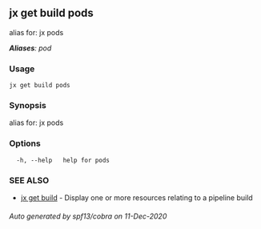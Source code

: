 ## jx get build pods

alias for: jx pods

***Aliases**: pod*

### Usage

```
jx get build pods
```

### Synopsis

alias for: jx pods

### Options

```
  -h, --help   help for pods
```

### SEE ALSO

* [jx get build](jx_get_build.md)	 - Display one or more resources relating to a pipeline build

###### Auto generated by spf13/cobra on 11-Dec-2020
